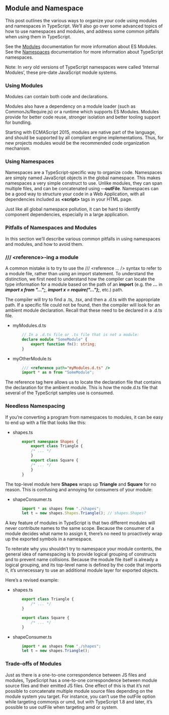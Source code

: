 ## Module and Namespace

This post outlines the various ways to organize your code using modules and namespaces in TypeScript. We’ll also go over some advanced topics of how to use namespaces and modules, and address some common pitfalls when using them in TypeScript.

See the [Modules](https://www.typescriptlang.org/docs/handbook/modules.html) documentation for more information about ES Modules. 
See the [Namespaces](https://www.typescriptlang.org/docs/handbook/namespaces.html) documentation for more information about TypeScript namespaces.

Note: In *very* old versions of TypeScript namespaces were called ‘Internal Modules’, these pre-date JavaScript module systems.

### Using Modules

Modules can contain both code and declarations.

Modules also have a dependency on a module loader (such as CommonJs/Require.js) or a runtime which supports ES Modules. Modules provide for better code reuse, stronger isolation and better tooling support for bundling.

Starting with ECMAScript 2015, modules are native part of the language, and should be supported by all compliant engine implementations. Thus, for new projects modules would be the recommended code organization mechanism.


### Using Namespaces

Namespaces are a TypeScript-specific way to organize code.
Namespaces are simply named JavaScript objects in the global namespace. This makes namespaces a very simple construct to use. Unlike modules, they can span multiple files, and can be concatenated using **--outFile**. Namespaces can be a good way to structure your code in a Web Application, with all dependencies included as **\<script>** tags in your HTML page.

Just like all global namespace pollution, it can be hard to identify component dependencies, especially in a large application.


### Pitfalls of Namespaces and Modules

In this section we’ll describe various common pitfalls in using namespaces and modules, and how to avoid them.

### /// \<reference>-ing a module

A common mistake is to try to use the /// \<reference ... /> syntax to refer to a module file, rather than using an import statement. To understand the distinction, we first need to understand how the compiler can locate the type information for a module based on the path of an **import** (e.g. the **...** in ***import x from "...";***, ***import x = require("...");***, etc.) path.

The compiler will try to find a .ts, .tsx, and then a .d.ts with the appropriate path. If a specific file could not be found, then the compiler will look for an ambient module declaration. Recall that these need to be declared in a .d.ts file.

* myModules.d.ts

    ```typescript
        // In a .d.ts file or .ts file that is not a module:
        declare module "SomeModule" {
            export function fn(): string;
        }
    ```

* myOtherModule.ts
    ```typescript
        /// <reference path="myModules.d.ts" />
        import * as m from "SomeModule";
    ```
The reference tag here allows us to locate the declaration file that contains the declaration for the ambient module. This is how the node.d.ts file that several of the TypeScript samples use is consumed.


### Needless Namespacing

If you’re converting a program from namespaces to modules, it can be easy to end up with a file that looks like this:

* shapes.ts
    ```typescript
        export namespace Shapes {
            export class Triangle {
            /* ... */
            }
            export class Square {
            /* ... */
            }
        }
    ```

The top-level module here **Shapes** wraps up **Triangle** and **Square** for no reason. This is confusing and annoying for consumers of your module:

* shapeConsumer.ts
    ```typescript
        import * as shapes from "./shapes";
        let t = new shapes.Shapes.Triangle(); // shapes.Shapes?
    ```

A key feature of modules in TypeScript is that two different modules will never contribute names to the same scope. Because the consumer of a module decides what name to assign it, there’s no need to proactively wrap up the exported symbols in a namespace.

To reiterate why you shouldn’t try to namespace your module contents, the general idea of namespacing is to provide logical grouping of constructs and to prevent name collisions. Because the module file itself is already a logical grouping, and its top-level name is defined by the code that imports it, it’s unnecessary to use an additional module layer for exported objects.

Here’s a revised example:

* shapes.ts
    ```typescript
        export class Triangle {
            /* ... */
        }

        export class Square {
            /* ... */
        }
    ```
* shapeConsumer.ts
    ```typescript
        import * as shapes from "./shapes";
        let t = new shapes.Triangle();
    ```

### Trade-offs of Modules

Just as there is a one-to-one correspondence between JS files and modules, TypeScript has a one-to-one correspondence between module source files and their emitted JS files. One effect of this is that it’s not possible to concatenate multiple module source files depending on the module system you target. For instance, you can’t use the outFile option while targeting commonjs or umd, but with TypeScript 1.8 and later, it’s possible to use outFile when targeting amd or system.